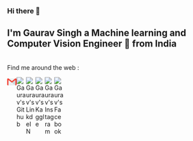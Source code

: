 ### Hi there 👋   
## I'm Gaurav Singh a Machine learning and Computer Vision Engineer 🚀 from India

<br/>
Find me around the web :

<a href="https://leetcode.com/abhisheknaiidu/"><img align="left" alt="Gaurav's Facebook" width="22px" src="https://github.com/harshalrj25/MasterAssetsRepo/blob/master/gmail.svg" /></a>
<a href="https://t.me/abhisheknaiidu"><img align="left" alt="Gaurav's Github" width="22px" src="https://github.com/favicon.ico" /></a>
<a href="https://www.linkedin.com/in/abhisheknaiidu/"><img align="left" alt="Gaurav's LinkdeIN" width="22px" src="https://www.linkedin.com/favicon.ico" /></a>
<a href="https://www.reddit.com/user/geekyabhi/"><img align="left" alt="Gaurav's Kaggle" width="22px" src="https://www.kaggle.com/static/images/favicon.ico" /></a>
<a href="https://www.instagram.com/abhisheknaiidu/"><img align="left" alt="Gaurav's Instagram" width="22px" src="https://www.instagram.com/favicon.ico" /></a>
<a href="https://leetcode.com/abhisheknaiidu/"><img align="left" alt="Gaurav's Facebook" width="22px" src="https://facebook.com/favicon.ico" /></a>

<br />

<!--
**gauravsingh6482/gauravsingh6482** is a ✨ _special_ ✨ repository because its `README.md` (this file) appears on your GitHub profile.

Here are some ideas to get you started:

- 🔭 I’m currently working on ...
- 🌱 I’m currently learning ...
- 👯 I’m looking to collaborate on ...
- 🤔 I’m looking for help with ...
- 💬 Ask me about ...
- 📫 How to reach me: ...
- 😄 Pronouns: ...
- ⚡ Fun fact: ...
-->
